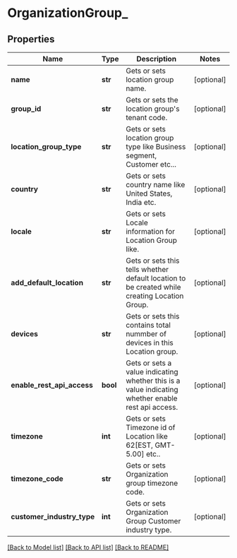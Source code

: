 # OrganizationGroup_

## Properties
Name | Type | Description | Notes
------------ | ------------- | ------------- | -------------
**name** | **str** | Gets or sets location group name. | [optional] 
**group_id** | **str** | Gets or sets the location group&#39;s tenant code. | [optional] 
**location_group_type** | **str** | Gets or sets location group type like Business segment, Customer etc... | [optional] 
**country** | **str** | Gets or sets country name like United States, India etc. | [optional] 
**locale** | **str** | Gets or sets Locale information for Location Group like. | [optional] 
**add_default_location** | **str** | Gets or sets this tells whether default location to be created while creating Location Group. | [optional] 
**devices** | **str** | Gets or sets this contains total nummber of devices in this Location group. | [optional] 
**enable_rest_api_access** | **bool** | Gets or sets a value indicating whether this is a value indicating whether enable rest api access. | [optional] 
**timezone** | **int** | Gets or sets Timezone id of Location like 62[EST, GMT-5.00] etc.. | [optional] 
**timezone_code** | **str** | Gets or sets Organization group timezone code. | [optional] 
**customer_industry_type** | **int** | Gets or sets Organization Group Customer industry type. | [optional] 

[[Back to Model list]](../README.md#documentation-for-models) [[Back to API list]](../README.md#documentation-for-api-endpoints) [[Back to README]](../README.md)


